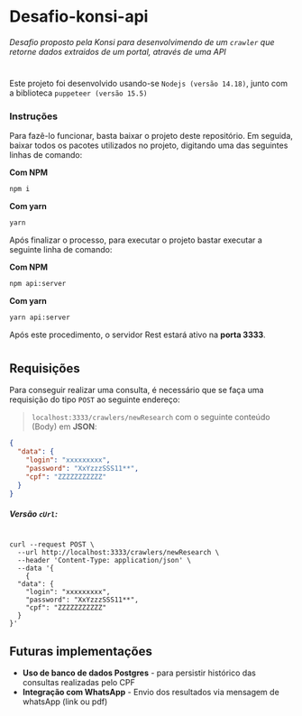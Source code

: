# Desafio-konsi-api

###### Desafio proposto pela Konsi para desenvolvimendo de um `crawler` que retorne dados extraidos de um portal, através de uma API

#

#

Este projeto foi desenvolvido usando-se `Nodejs (versão 14.18)`, junto com a biblioteca `puppeteer (versão 15.5)`

### Instruções

Para fazê-lo funcionar, basta baixar o projeto deste repositório.
Em seguida, baixar todos os pacotes utilizados no projeto, digitando uma das seguintes linhas de comando:

**Com NPM**

```sh
npm i
```

**Com yarn**

```sh
yarn
```

Após finalizar o processo, para executar o projeto bastar executar a seguinte linha de comando:

**Com NPM**

```sh
npm api:server
```

**Com yarn**

```sh
yarn api:server
```

Após este procedimento, o servidor Rest estará ativo na **porta 3333**.

#

## Requisições

Para conseguir realizar uma consulta, é necessário que se faça uma requisição do tipo `POST` ao seguinte endereço:

> `localhost:3333/crawlers/newResearch` com o seguinte conteúdo (Body) em **JSON**:

```json
{
  "data": {
    "login": "xxxxxxxxx",
    "password": "XxYzzzSSS11**",
    "cpf": "ZZZZZZZZZZZ"
  }
}
```

##### Versão `cUrl`:

#

```console
curl --request POST \
  --url http://localhost:3333/crawlers/newResearch \
  --header 'Content-Type: application/json' \
  --data '{
	{
  "data": {
    "login": "xxxxxxxxx",
    "password": "XxYzzzSSS11**",
    "cpf": "ZZZZZZZZZZZ"
  }
}'
```

## Futuras implementações

- **Uso de banco de dados Postgres** - para persistir histórico das consultas realizadas pelo CPF
- **Integração com WhatsApp** - Envio dos resultados via mensagem de whatsApp (link ou pdf)
